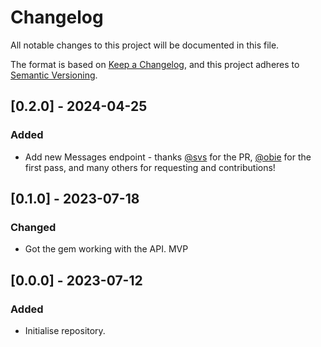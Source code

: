 # Changelog

All notable changes to this project will be documented in this file.

The format is based on [Keep a Changelog](https://keepachangelog.com/en/1.0.0/),
and this project adheres to [Semantic Versioning](https://semver.org/spec/v2.0.0.html).

## [0.2.0] - 2024-04-25

### Added

- Add new Messages endpoint - thanks [@svs](https://github.com/svs) for the PR, [@obie](https://github.com/obie) for the first pass, and many others for requesting and contributions!

## [0.1.0] - 2023-07-18

### Changed

- Got the gem working with the API. MVP

## [0.0.0] - 2023-07-12

### Added

- Initialise repository.
